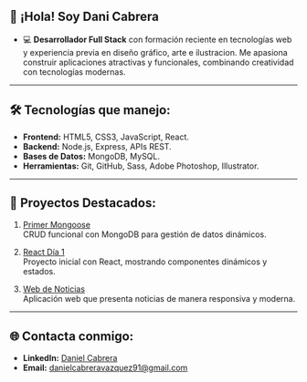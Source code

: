  ## 👋 ¡Hola! Soy Dani  Cabrera
- 💻 **Desarrollador Full Stack** con formación reciente en tecnologías web y experiencia previa en diseño gráfico, arte e ilustracion. Me apasiona construir aplicaciones atractivas y funcionales, combinando creatividad con tecnologías modernas.

---

  ## 🛠️ Tecnologías que manejo:
- **Frontend:** HTML5, CSS3, JavaScript, React.
- **Backend:** Node.js, Express, APIs REST.
- **Bases de Datos:** MongoDB, MySQL.
- **Herramientas:** Git, GitHub, Sass, Adobe Photoshop, Illustrator.
  
---
## 🌟 Proyectos Destacados:
1. [Primer Mongoose](https://github.com/DaniCabrera91/primerMongoose)  
   CRUD funcional con MongoDB para gestión de datos dinámicos.

2. [React Día 1](https://github.com/DaniCabrera91/React-Dia1)  
   Proyecto inicial con React, mostrando componentes dinámicos y estados.

3. [Web de Noticias](https://github.com/DaniCabrera91/webNoticias)  
   Aplicación web que presenta noticias de manera responsiva y moderna.

---

## 🌐 Contacta conmigo:
- **LinkedIn:** [Daniel Cabrera](https://www.linkedin.com/in/daniel-cabrera-vázquez)  
- **Email:** danielcabreravazquez91@gmail.com
<!---
DaniCabrera91/DaniCabrera91 is a ✨ special ✨ repository because its `README.md` (this file) appears on your GitHub profile.
You can click the Preview link to take a look at your changes.
--->



